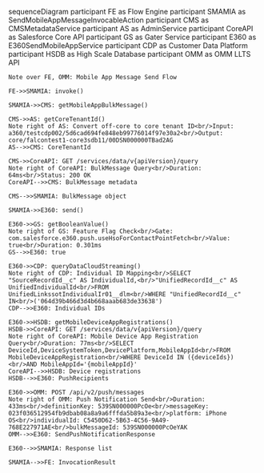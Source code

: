 sequenceDiagram
    participant FE as Flow Engine
    participant SMAMIA as SendMobileAppMessageInvocableAction
    participant CMS as CMSMetadataService
    participant AS as AdminService
    participant CoreAPI as Salesforce Core API
    participant GS as Gater Service
    participant E360 as E360SendMobileAppService
    participant CDP as Customer Data Platform
    participant HSDB as High Scale Database
    participant OMM as OMM LLTS API

    Note over FE, OMM: Mobile App Message Send Flow

    FE->>SMAMIA: invoke()
    
    SMAMIA->>CMS: getMobileAppBulkMessage()
    
    CMS->>AS: getCoreTenantId()
    Note right of AS: Convert off-core to core tenant ID<br/>Input: a360/testcdp002/5d6cad694fe848eb99776014f97e30a2<br/>Output: core/falcontest1-core3sdb11/00DSN000000TBad2AG
    AS-->>CMS: CoreTenantId
    
    CMS->>CoreAPI: GET /services/data/v{apiVersion}/query
    Note right of CoreAPI: BulkMessage Query<br/>Duration: 64ms<br/>Status: 200 OK
    CoreAPI-->>CMS: BulkMessage metadata
    
    CMS-->>SMAMIA: BulkMessage object
    
    SMAMIA->>E360: send()
    
    E360->>GS: getBooleanValue()
    Note right of GS: Feature Flag Check<br/>Gate: com.salesforce.e360.push.useHsoForContactPointFetch<br/>Value: true<br/>Duration: 0.301ms
    GS-->>E360: true
    
    E360->>CDP: queryDataCloudStreaming()
    Note right of CDP: Individual ID Mapping<br/>SELECT "SourceRecordId__c" AS IndividualId,<br/>"UnifiedRecordId__c" AS UnifiedIndividualId<br/>FROM UnifiedLinkssotIndividualIr01__dlm<br/>WHERE "UnifiedRecordId__c" IN<br/>('064d39b466d3d4b668aaab683de33638')
    CDP-->>E360: Individual IDs
    
    E360->>HSDB: getMobileDeviceAppRegistrations()
    HSDB->>CoreAPI: GET /services/data/v{apiVersion}/query
    Note right of CoreAPI: Mobile Device App Registration Query<br/>Duration: 77ms<br/>SELECT DeviceId,DeviceSystemToken,DevicePlatform,MobileAppId<br/>FROM MobileDeviceAppRegistration<br/>WHERE DeviceId IN ({deviceIds})<br/>AND MobileAppId='{mobileAppId}'
    CoreAPI-->>HSDB: Device registrations
    HSDB-->>E360: PushRecipients
    
    E360->>OMM: POST /api/v2/push/messages
    Note right of OMM: Push Notification Send<br/>Duration: 433ms<br/>definitionKey: 539SN000000PcOe<br/>messageKey: 023f036512954fb9dbab08a8a9a6fffda5b89a3e<br/>platform: iPhone OS<br/>individualId: C5450D62-5B63-4C56-9A49-768E227971AE<br/>bulkMessageId: 539SN000000PcOeYAK
    OMM-->>E360: SendPushNotificationResponse
    
    E360-->>SMAMIA: Response list
    
    SMAMIA-->>FE: InvocationResult
